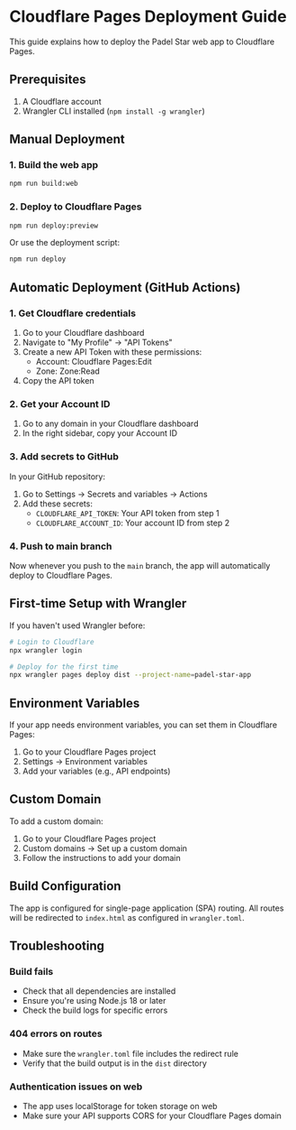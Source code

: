# Cloudflare Pages Deployment Guide

This guide explains how to deploy the Padel Star web app to Cloudflare Pages.

## Prerequisites

1. A Cloudflare account
2. Wrangler CLI installed (`npm install -g wrangler`)

## Manual Deployment

### 1. Build the web app
```bash
npm run build:web
```

### 2. Deploy to Cloudflare Pages
```bash
npm run deploy:preview
```

Or use the deployment script:
```bash
npm run deploy
```

## Automatic Deployment (GitHub Actions)

### 1. Get Cloudflare credentials

1. Go to your Cloudflare dashboard
2. Navigate to "My Profile" → "API Tokens"
3. Create a new API Token with these permissions:
   - Account: Cloudflare Pages:Edit
   - Zone: Zone:Read
4. Copy the API token

### 2. Get your Account ID

1. Go to any domain in your Cloudflare dashboard
2. In the right sidebar, copy your Account ID

### 3. Add secrets to GitHub

In your GitHub repository:
1. Go to Settings → Secrets and variables → Actions
2. Add these secrets:
   - `CLOUDFLARE_API_TOKEN`: Your API token from step 1
   - `CLOUDFLARE_ACCOUNT_ID`: Your account ID from step 2

### 4. Push to main branch

Now whenever you push to the `main` branch, the app will automatically deploy to Cloudflare Pages.

## First-time Setup with Wrangler

If you haven't used Wrangler before:

```bash
# Login to Cloudflare
npx wrangler login

# Deploy for the first time
npx wrangler pages deploy dist --project-name=padel-star-app
```

## Environment Variables

If your app needs environment variables, you can set them in Cloudflare Pages:

1. Go to your Cloudflare Pages project
2. Settings → Environment variables
3. Add your variables (e.g., API endpoints)

## Custom Domain

To add a custom domain:

1. Go to your Cloudflare Pages project
2. Custom domains → Set up a custom domain
3. Follow the instructions to add your domain

## Build Configuration

The app is configured for single-page application (SPA) routing. All routes will be redirected to `index.html` as configured in `wrangler.toml`.

## Troubleshooting

### Build fails
- Check that all dependencies are installed
- Ensure you're using Node.js 18 or later
- Check the build logs for specific errors

### 404 errors on routes
- Make sure the `wrangler.toml` file includes the redirect rule
- Verify that the build output is in the `dist` directory

### Authentication issues on web
- The app uses localStorage for token storage on web
- Make sure your API supports CORS for your Cloudflare Pages domain